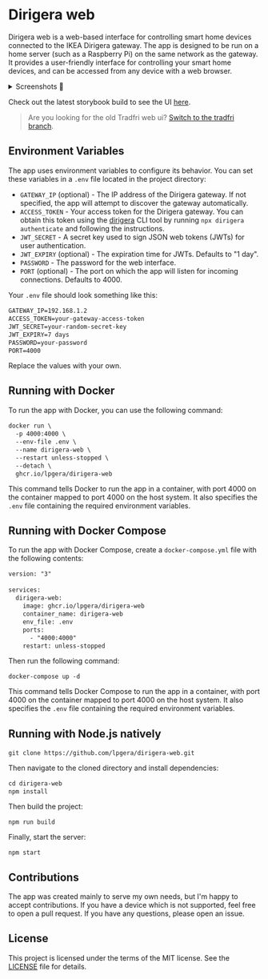# Dirigera web

Dirigera web is a web-based interface for controlling smart home devices connected to the IKEA Dirigera gateway. The app
is designed to be run on a home server (such as a Raspberry Pi) on the same network as the gateway. It provides a
user-friendly interface for controlling your smart home devices, and can be accessed from any device with a web browser.

<details>
  <summary>Screenshots 📸</summary>
  <hr />
  <img alt="Screenshot of quick controls page" src="./screenshot1.png" />
  <hr />
  <img alt="Screenshot of room page" src="./screenshot2.png" />
  <hr />
</details>

Check out the latest storybook build to see the UI
[here](https://www.chromatic.com/library?appId=61753f54931d3b003a535d15&branch=master).

> Are you looking for the old Tradfri web ui?
> [Switch to the tradfri branch](https://github.com/lpgera/tradfri-web-ui/tree/tradfri).

## Environment Variables

The app uses environment variables to configure its behavior. You can set these variables in a `.env` file located in
the project directory:

- `GATEWAY_IP` (optional) - The IP address of the Dirigera gateway. If not specified, the app will attempt to discover
  the gateway automatically.
- `ACCESS_TOKEN` - Your access token for the Dirigera gateway. You can obtain this token using the
  [dirigera](https://github.com/lpgera/dirigera) CLI tool by running `npx dirigera authenticate` and following the
  instructions.
- `JWT_SECRET` - A secret key used to sign JSON web tokens (JWTs) for user authentication.
- `JWT_EXPIRY` (optional) - The expiration time for JWTs. Defaults to "1 day".
- `PASSWORD` - The password for the web interface.
- `PORT` (optional) - The port on which the app will listen for incoming connections. Defaults to 4000.

Your `.env` file should look something like this:

```
GATEWAY_IP=192.168.1.2
ACCESS_TOKEN=your-gateway-access-token
JWT_SECRET=your-random-secret-key
JWT_EXPIRY=7 days
PASSWORD=your-password
PORT=4000
```

Replace the values with your own.

## Running with Docker

To run the app with Docker, you can use the following command:

```
docker run \
  -p 4000:4000 \
  --env-file .env \
  --name dirigera-web \
  --restart unless-stopped \
  --detach \
  ghcr.io/lpgera/dirigera-web
```

This command tells Docker to run the app in a container, with port 4000 on the container mapped to port 4000 on the host
system. It also specifies the `.env` file containing the required environment variables.

## Running with Docker Compose

To run the app with Docker Compose, create a `docker-compose.yml` file with the following contents:

```
version: "3"

services:
  dirigera-web:
    image: ghcr.io/lpgera/dirigera-web
    container_name: dirigera-web
    env_file: .env
    ports:
      - "4000:4000"
    restart: unless-stopped
```

Then run the following command:

```
docker-compose up -d
```

This command tells Docker Compose to run the app in a container, with port 4000 on the container mapped to
port 4000 on the host system. It also specifies the `.env` file containing the required environment variables.

## Running with Node.js natively

```
git clone https://github.com/lpgera/dirigera-web.git
```

Then navigate to the cloned directory and install dependencies:

```
cd dirigera-web
npm install
```

Then build the project:

```
npm run build
```

Finally, start the server:

```
npm start
```

## Contributions

The app was created mainly to serve my own needs, but I'm happy to accept contributions. If you have a device which is
not supported, feel free to open a pull request. If you have any questions, please open an issue.

## License

This project is licensed under the terms of the MIT license. See the [LICENSE](./LICENSE) file for details.
